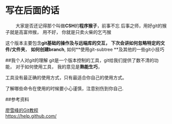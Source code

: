 # 写在后面的话

&emsp; &emsp;大家是否还记得那个叫做**CSH**的**程序猴子**，前事不忘 后事之师，用好git的猴子就是高富帅猴， 用不好， 你就是只卖火柴的乞丐猴

这个版本主要包含**git基础的操作******及与远端库的交互， 下次会讲如何**忽略特定的文件/文件夹**， **如何创建branch**, 如何**使用git-subtree **及其他的一些git小技巧

##我个人对git的理解
git是一个版本控制的工具，git给我们提供了数不清的功能， 对于如何使用工具， 我的意见是**熟能生巧**，

工具没有最正确的使用方式，只有最适合你自己的使用方式。  

了解哪些命令在使用的时候要小心谨慎，注意别伤到你自己.


##参考资料


[廖雪峰的Git教程](http://www.liaoxuefeng.com/wiki/0013739516305929606dd18361248578c67b8067c8c017b000)  
https://help.github.com/  